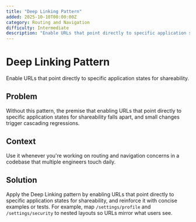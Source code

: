 ```yaml
---
title: "Deep Linking Pattern"
added: 2025-10-10T00:00:00Z
category: Routing and Navigation
difficulty: Intermediate
description: "Enable URLs that point directly to specific application states for shareability."
---
```

# Deep Linking Pattern

Enable URLs that point directly to specific application states for shareability.

## Problem

Without this pattern, the premise that enabling URLs that point directly to specific application states for shareability falls apart, and small changes trigger cascading regressions.

## Context

Use it whenever you're working on routing and navigation concerns in a codebase that multiple engineers touch daily.

## Solution

Apply the Deep Linking pattern by enabling URLs that point directly to specific application states for shareability, and reinforce it with concise examples or tests. For example, map `/settings/profile` and `/settings/security` to nested layouts so URLs mirror what users see.
